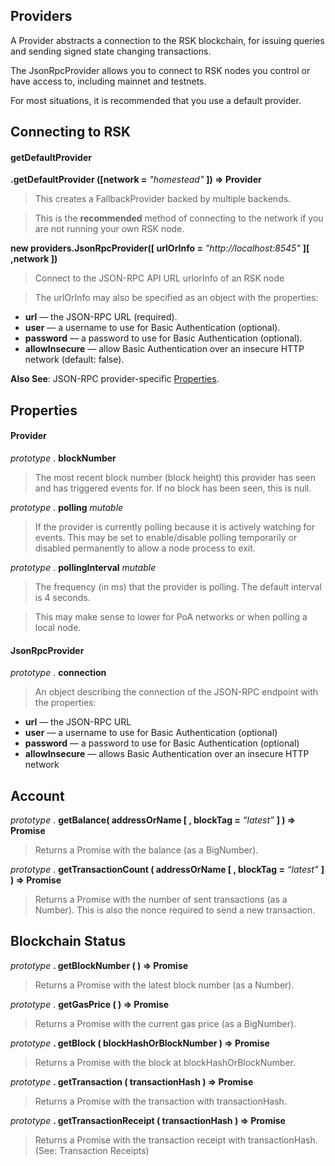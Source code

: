 ## Providers 

A Provider abstracts a connection to the RSK blockchain, for issuing queries and sending signed state changing transactions.

The JsonRpcProvider allows you to connect to RSK nodes you control or have access to, including mainnet and testnets.

For most situations, it is recommended that you use a default provider.

## Connecting to RSK

#### getDefaultProvider

**.getDefaultProvider ([network =** *"homestead"* **]) => Provider**
>This creates a FallbackProvider backed by multiple backends.

>This is the **recommended** method of connecting to the network if you are not running your own RSK node.

**new providers.JsonRpcProvider([ urlOrInfo =** *"http://localhost:8545"* **][ ,network ])**
>Connect to the JSON-RPC API URL urlorInfo of an RSK node

>The urlOrInfo may also be specified as an object with the properties:

 * **url** — the JSON-RPC URL (required).
 * **user** — a username to use for Basic Authentication (optional).
* **password** — a password to use for Basic Authentication (optional).
* **allowInsecure** — allow Basic Authentication over an insecure HTTP network (default: false).

**Also See**: JSON-RPC provider-specific [Properties](#JsonRpcProvider).

## Properties

#### Provider
*prototype* . **blockNumber**
>The most recent block number (block height) this provider has seen and has triggered events for. If no block has been seen, this is null.

*prototype* . **polling**
*mutable*

>If the provider is currently polling because it is actively watching for events. This may be set to enable/disable polling temporarily or disabled permanently to allow a node process to exit.

*prototype* . **pollingInterval**
*mutable*

>The frequency (in ms) that the provider is polling. The default interval is 4 seconds.

>This may make sense to lower for PoA networks or when polling a local node.

#### <div id="JsonRpcProvider">JsonRpcProvider</div>

*prototype* . **connection**
>An object describing the connection of the JSON-RPC endpoint with the properties:

* **url** — the JSON-RPC URL
* **user** — a username to use for Basic Authentication (optional)
* **password** — a password to use for Basic Authentication (optional)
* **allowInsecure** — allows Basic Authentication over an insecure HTTP network




## Account 

*prototype* . **getBalance( addressOrName [ , blockTag =** *“latest”* **] )   =>   Promise<BigNumber>**
>Returns a Promise with the balance (as a BigNumber).

*prototype* . **getTransactionCount ( addressOrName [ , blockTag =** *“latest”* **] )   =>   Promise<number>**

>Returns a Promise with the number of sent transactions (as a Number). This is also the nonce required to send a new transaction.

## Blockchain Status
*prototype* **. getBlockNumber ( )   =>   Promise<number>**
>Returns a Promise with the latest block number (as a Number).

*prototype* . **getGasPrice ( )   =>   Promise<BigNumber>**
>Returns a Promise with the current gas price (as a BigNumber).

*prototype* **. getBlock ( blockHashOrBlockNumber )   =>   Promise<Block>**
>Returns a Promise with the block at blockHashOrBlockNumber.

*prototype* **. getTransaction ( transactionHash )   =>   Promise<TransactionResponse>**
>Returns a Promise with the transaction with transactionHash. 

*prototype* **. getTransactionReceipt ( transactionHash )   =>   Promise<TransactionReceipt>**
>Returns a Promise with the transaction receipt with transactionHash. (See: Transaction Receipts)
